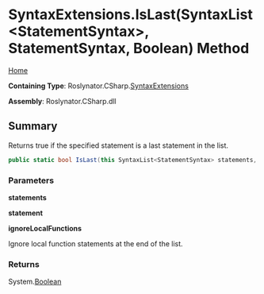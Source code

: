 # SyntaxExtensions\.IsLast\(SyntaxList\<StatementSyntax>, StatementSyntax, Boolean\) Method

[Home](../../../../README.md)

**Containing Type**: Roslynator\.CSharp\.[SyntaxExtensions](../README.md)

**Assembly**: Roslynator\.CSharp\.dll

## Summary

Returns true if the specified statement is a last statement in the list\.

```csharp
public static bool IsLast(this SyntaxList<StatementSyntax> statements, StatementSyntax statement, bool ignoreLocalFunctions)
```

### Parameters

**statements**

**statement**

**ignoreLocalFunctions**

Ignore local function statements at the end of the list\.

### Returns

System\.[Boolean](https://docs.microsoft.com/en-us/dotnet/api/system.boolean)

